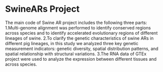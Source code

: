 # SwineARs Project
The main code of Swine AR project includes the following three parts: 
1.Multi-genome alignment was performed to identify conserved regions across species and to identify accelerated evolutionary regions of different lineages of swine. 
2.To clarify the genetic characteristics of swine ARs in different pig lineages, in this study we analyzed three key genetic measurement indicators: genetic diversity, spatial distribution patterns, and spatial relationship with structural variations.
3.The RNA data of GTEx project were used to analyze the expression between different tissues and across species.
